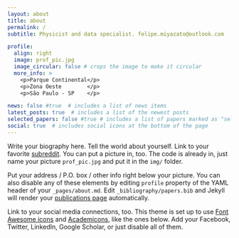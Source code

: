 ```yaml
---
layout: about
title: about
permalink: /
subtitle: Physicist and data specialist. felipe.miyazato@outlook.com

profile:
  align: right
  image: prof_pic.jpg
  image_circular: false # crops the image to make it circular
  more_info: >
    <p>Parque Continental</p>
    <p>Zona Oeste        </p>
    <p>São Paulo - SP    </p>

news: false #true  # includes a list of news items
latest_posts: true  # includes a list of the newest posts
selected_papers: false #true # includes a list of papers marked as "selected={true}"
social: true  # includes social icons at the bottom of the page
---
```


Write your biography here. Tell the world about yourself. Link to your favorite [subreddit](http://reddit.com). You can put a picture in, too. The code is already in, just name your picture `prof_pic.jpg` and put it in the `img/` folder.

Put your address / P.O. box / other info right below your picture. You can also disable any of these elements by editing `profile` property of the YAML header of your `_pages/about.md`. Edit `_bibliography/papers.bib` and Jekyll will render your [publications page](/al-folio/publications/) automatically.

Link to your social media connections, too. This theme is set up to use [Font Awesome icons](http://fortawesome.github.io/Font-Awesome/) and [Academicons](https://jpswalsh.github.io/academicons/), like the ones below. Add your Facebook, Twitter, LinkedIn, Google Scholar, or just disable all of them.
